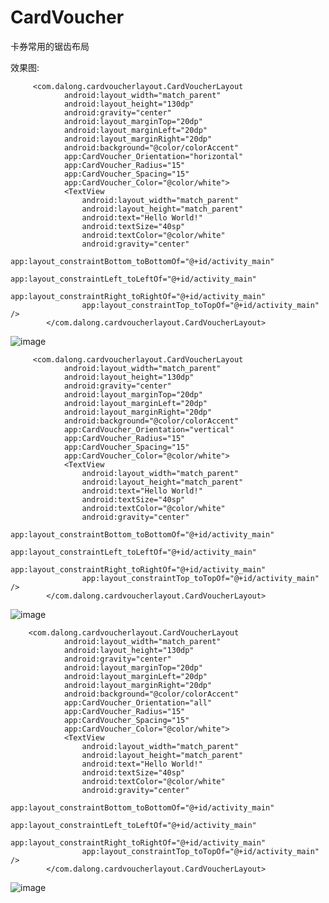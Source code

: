 # CardVoucher
卡券常用的锯齿布局

效果图:

         <com.dalong.cardvoucherlayout.CardVoucherLayout
                android:layout_width="match_parent"
                android:layout_height="130dp"
                android:gravity="center"
                android:layout_marginTop="20dp"
                android:layout_marginLeft="20dp"
                android:layout_marginRight="20dp"
                android:background="@color/colorAccent"
                app:CardVoucher_Orientation="horizontal"
                app:CardVoucher_Radius="15"
                app:CardVoucher_Spacing="15"
                app:CardVoucher_Color="@color/white">
                <TextView
                    android:layout_width="match_parent"
                    android:layout_height="match_parent"
                    android:text="Hello World!"
                    android:textSize="40sp"
                    android:textColor="@color/white"
                    android:gravity="center"
                    app:layout_constraintBottom_toBottomOf="@+id/activity_main"
                    app:layout_constraintLeft_toLeftOf="@+id/activity_main"
                    app:layout_constraintRight_toRightOf="@+id/activity_main"
                    app:layout_constraintTop_toTopOf="@+id/activity_main" />
            </com.dalong.cardvoucherlayout.CardVoucherLayout>

![image](https://github.com/dalong982242260/CardVoucher/blob/master/img/cardvoucher1.png)


         <com.dalong.cardvoucherlayout.CardVoucherLayout
                android:layout_width="match_parent"
                android:layout_height="130dp"
                android:gravity="center"
                android:layout_marginTop="20dp"
                android:layout_marginLeft="20dp"
                android:layout_marginRight="20dp"
                android:background="@color/colorAccent"
                app:CardVoucher_Orientation="vertical"
                app:CardVoucher_Radius="15"
                app:CardVoucher_Spacing="15"
                app:CardVoucher_Color="@color/white">
                <TextView
                    android:layout_width="match_parent"
                    android:layout_height="match_parent"
                    android:text="Hello World!"
                    android:textSize="40sp"
                    android:textColor="@color/white"
                    android:gravity="center"
                    app:layout_constraintBottom_toBottomOf="@+id/activity_main"
                    app:layout_constraintLeft_toLeftOf="@+id/activity_main"
                    app:layout_constraintRight_toRightOf="@+id/activity_main"
                    app:layout_constraintTop_toTopOf="@+id/activity_main" />
            </com.dalong.cardvoucherlayout.CardVoucherLayout>

![image](https://github.com/dalong982242260/CardVoucher/blob/master/img/cardvoucher2.png)

        <com.dalong.cardvoucherlayout.CardVoucherLayout
                android:layout_width="match_parent"
                android:layout_height="130dp"
                android:gravity="center"
                android:layout_marginTop="20dp"
                android:layout_marginLeft="20dp"
                android:layout_marginRight="20dp"
                android:background="@color/colorAccent"
                app:CardVoucher_Orientation="all"
                app:CardVoucher_Radius="15"
                app:CardVoucher_Spacing="15"
                app:CardVoucher_Color="@color/white">
                <TextView
                    android:layout_width="match_parent"
                    android:layout_height="match_parent"
                    android:text="Hello World!"
                    android:textSize="40sp"
                    android:textColor="@color/white"
                    android:gravity="center"
                    app:layout_constraintBottom_toBottomOf="@+id/activity_main"
                    app:layout_constraintLeft_toLeftOf="@+id/activity_main"
                    app:layout_constraintRight_toRightOf="@+id/activity_main"
                    app:layout_constraintTop_toTopOf="@+id/activity_main" />
            </com.dalong.cardvoucherlayout.CardVoucherLayout>

![image](https://github.com/dalong982242260/CardVoucher/blob/master/img/cardvoucher3.png)